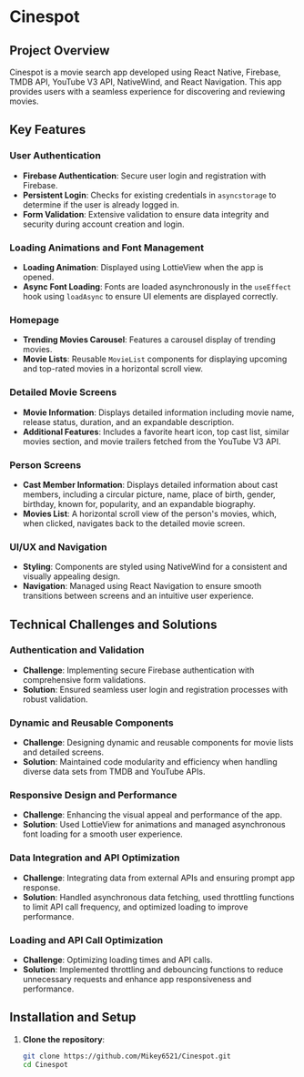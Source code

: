 # Cinespot

## Project Overview

Cinespot is a movie search app developed using React Native, Firebase, TMDB API, YouTube V3 API, NativeWind, and React Navigation. This app provides users with a seamless experience for discovering and reviewing movies.

## Key Features

### User Authentication

- **Firebase Authentication**: Secure user login and registration with Firebase.
- **Persistent Login**: Checks for existing credentials in `asyncstorage` to determine if the user is already logged in.
- **Form Validation**: Extensive validation to ensure data integrity and security during account creation and login.

### Loading Animations and Font Management

- **Loading Animation**: Displayed using LottieView when the app is opened.
- **Async Font Loading**: Fonts are loaded asynchronously in the `useEffect` hook using `loadAsync` to ensure UI elements are displayed correctly.

### Homepage

- **Trending Movies Carousel**: Features a carousel display of trending movies.
- **Movie Lists**: Reusable `MovieList` components for displaying upcoming and top-rated movies in a horizontal scroll view.

### Detailed Movie Screens

- **Movie Information**: Displays detailed information including movie name, release status, duration, and an expandable description.
- **Additional Features**: Includes a favorite heart icon, top cast list, similar movies section, and movie trailers fetched from the YouTube V3 API.

### Person Screens

- **Cast Member Information**: Displays detailed information about cast members, including a circular picture, name, place of birth, gender, birthday, known for, popularity, and an expandable biography.
- **Movies List**: A horizontal scroll view of the person's movies, which, when clicked, navigates back to the detailed movie screen.

### UI/UX and Navigation

- **Styling**: Components are styled using NativeWind for a consistent and visually appealing design.
- **Navigation**: Managed using React Navigation to ensure smooth transitions between screens and an intuitive user experience.

## Technical Challenges and Solutions

### Authentication and Validation

- **Challenge**: Implementing secure Firebase authentication with comprehensive form validations.
- **Solution**: Ensured seamless user login and registration processes with robust validation.

### Dynamic and Reusable Components

- **Challenge**: Designing dynamic and reusable components for movie lists and detailed screens.
- **Solution**: Maintained code modularity and efficiency when handling diverse data sets from TMDB and YouTube APIs.

### Responsive Design and Performance

- **Challenge**: Enhancing the visual appeal and performance of the app.
- **Solution**: Used LottieView for animations and managed asynchronous font loading for a smooth user experience.

### Data Integration and API Optimization

- **Challenge**: Integrating data from external APIs and ensuring prompt app response.
- **Solution**: Handled asynchronous data fetching, used throttling functions to limit API call frequency, and optimized loading to improve performance.

### Loading and API Call Optimization

- **Challenge**: Optimizing loading times and API calls.
- **Solution**: Implemented throttling and debouncing functions to reduce unnecessary requests and enhance app responsiveness and performance.

## Installation and Setup

1. **Clone the repository**:
   ```bash
   git clone https://github.com/Mikey6521/Cinespot.git
   cd Cinespot
